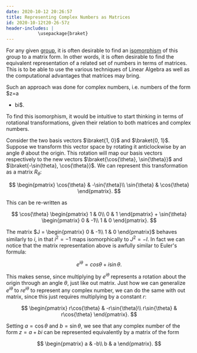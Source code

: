 ```yaml
---
date: 2020-10-12 20:26:57
title: Representing Complex Numbers as Matrices
id: 2020-10-12t20-26-57z
header-includes: |
            \usepackage{braket}
---
```


For any given [group](https://en.wikipedia.org/wiki/Group_(mathematics)), it is
often desirable to find an
[isomorphism](https://en.wikipedia.org/wiki/Isomorphism) of this group to
a matrix form. In other words, it is often desirable to find the equivalent
representation of a related set of numbers in terms of matrices. This is to be
able to use the various techniques of Linear Algebra as well as the
computational advantages that matrices may bring.

Such an approach was done for complex numbers, i.e. numbers of the form $z=a
+ bi$.

To find this isomorphism, it would be intuitive to start thinking in terms of
rotational transformations, given their relation to both matrices and complex
numbers. 

Consider the two basis vectors $\braket{1, 0}$ and $\braket{0, 1}$. Suppose we
transform this vector space by rotating it anticlockwise by an angle $\theta$
about the origin. This rotation will map our basis vectors respectively to the
new vectors $\braket{\cos{\theta}, \sin{\theta}}$ and $\braket{-\sin{theta},
\cos{\theta}}$. We can represent this transformation as a matrix $R_{\theta}$:

$$
\begin{pmatrix}
\cos{\theta} & -\sin{\theta}\\
\sin{\theta} & \cos{\theta} 
\end{pmatrix}.
$$

This can be re-written as 

$$
\cos{\theta}
\begin{pmatrix}
1 & 0\\
0 & 1 
\end{pmatrix}
+
\sin{\theta}
\begin{pmatrix}
0 & -1\\
1 & 0 
\end{pmatrix}.
$$

The matrix $J = \begin{pmatrix} 0 & -1\\ 1 & 0 \end{pmatrix}$ behaves similarly
to $i$, in that $i^2 = -1$ maps isomorphically to $J^2 = -I$. In fact we can
notice that the matrix representation above is awfully similar to Euler's
formula:

$$
e^{i\theta} = cos{\theta} + i\sin{\theta}.
$$

This makes sense, since multiplying by $e^{i\theta}$ represents a rotation
about the origin through an angle $\theta$, just like out matrix. Just how we
can generalize $e^{i\theta}$ to $re^{i\theta}$ to represent any complex number,
we can do the same with out matrix, since this just requires multiplying by
a constant $r$:

$$
\begin{pmatrix}
r\cos{\theta} & -r\sin{\theta}\\
r\sin{\theta} & r\cos{\theta} 
\end{pmatrix}.
$$

Setting $a = \cos{\theta}$ and $b = \sin{\theta}$, we see that any complex
number of the form $z = a + bi$ can be represented equivalently by a matrix of
the form 

$$
\begin{pmatrix}
a & -b\\
b & a
\end{pmatrix}.
$$
